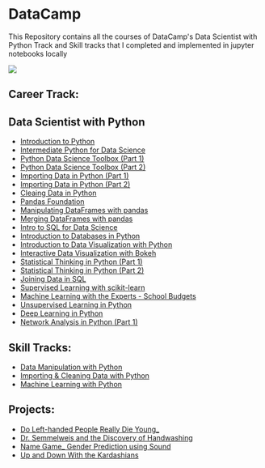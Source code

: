 # DataCamp
This Repository contains all the courses of DataCamp's Data Scientist with Python Track and Skill tracks that I completed and implemented in jupyter notebooks locally

<img src = 'https://www.datacamp.com/datacamp-sq.png'>   

## Career Track:

## Data Scientist with Python 
- [Introduction to Python](https://github.com/VaibhavSachaa/DataCamp/tree/master/Data%20Scientist%20with%20Python/Course%201%20-%20Introduction%20to%20Python)
- [Intermediate Python for Data Science](https://github.com/VaibhavSachaa/DataCamp/tree/master/Data%20Scientist%20with%20Python/Course%202%20-%20Intermediate%20Python%20for%20Data%20Science)
- [Python Data Science Toolbox (Part 1)](https://github.com/VaibhavSachaa/DataCamp/tree/master/Data%20Scientist%20with%20Python/Course%203%20-%20Python%20Data%20Science%20Toolbox%20(Part%201))
- [Python Data Science Toolbox (Part 2)](https://github.com/VaibhavSachaa/DataCamp/tree/master/Data%20Scientist%20with%20Python/Course%204%20-%20Python%20Data%20Science%20Toolbox%20(Part%202))
- [Importing Data in Python (Part 1)](https://github.com/VaibhavSachaa/DataCamp/tree/master/Data%20Scientist%20with%20Python/Course%205%20-%20Importing%20Data%20in%20Python%20(Part%201))
- [Importing Data in Python (Part 2)](https://github.com/VaibhavSachaa/DataCamp/tree/master/Data%20Scientist%20with%20Python/Course%206%20-%20Importing%20Data%20in%20Python%20(Part%202))
- [Cleaing Data in Python](https://github.com/VaibhavSachaa/DataCamp/tree/master/Data%20Scientist%20with%20Python/Course%207%20-%20Cleaing%20Data%20in%20Python)
- [Pandas Foundation](https://github.com/VaibhavSachaa/DataCamp/tree/master/Data%20Scientist%20with%20Python/Course%208%20-%20Pandas%20Foundation)
- [Manipulating DataFrames with pandas](https://github.com/VaibhavSachaa/DataCamp/tree/master/Data%20Scientist%20with%20Python/Course%209%20-%20Manipulating%20DataFrames%20with%20pandas)
- [Merging DataFrames with pandas](https://github.com/VaibhavSachaa/DataCamp/tree/master/Data%20Scientist%20with%20Python/Course%2010%20-%20Merging%20DataFrames%20with%20pandas)
- [Intro to SQL for Data Science](https://github.com/VaibhavSachaa/DataCamp/tree/master/Data%20Scientist%20with%20Python/Course%2011%20-%20Intro%20to%20SQL%20for%20Data%20Science)
- [Introduction to Databases in Python](https://github.com/VaibhavSachaa/DataCamp/tree/master/Data%20Scientist%20with%20Python/Course%2012%20-%20Introduction%20to%20Databases%20in%20Python)
- [Introduction to Data Visualization with Python](https://github.com/VaibhavSachaa/DataCamp/tree/master/Data%20Scientist%20with%20Python/Course%2013%20-%20Introduction%20to%20Data%20Visualization%20with%20Python)
- [Interactive Data Visualization with Bokeh](https://github.com/VaibhavSachaa/DataCamp/tree/master/Data%20Scientist%20with%20Python/Course%2014%20-%20Interactive%20Data%20Visualization%20with%20Bokeh)
- [Statistical Thinking in Python (Part 1)](https://github.com/VaibhavSachaa/DataCamp/tree/master/Data%20Scientist%20with%20Python/Course%2015%20-%20Statistical%20Thinking%20in%20Python%20(Part%201))
- [Statistical Thinking in Python (Part 2)](https://github.com/VaibhavSachaa/DataCamp/tree/master/Data%20Scientist%20with%20Python/Course%2016%20-%20Statistical%20Thinking%20in%20Python%20(Part%202))
- [Joining Data in SQL](https://github.com/VaibhavSachaa/DataCamp/tree/master/Data%20Scientist%20with%20Python/Course%2017%20-%20Joining%20Data%20in%20SQL)
- [Supervised Learning with scikit-learn](https://github.com/VaibhavSachaa/DataCamp/tree/master/Data%20Scientist%20with%20Python/Course%2018%20-%20Supervised%20Learning%20with%20scikit-learn)
- [Machine Learning with the Experts - School Budgets](https://github.com/VaibhavSachaa/DataCamp/tree/master/Data%20Scientist%20with%20Python/Course%2019%20-%20Machine%20Learning%20with%20the%20Experts%20-%20School%20Budgets)
- [Unsupervised Learning in Python](https://github.com/VaibhavSachaa/DataCamp/tree/master/Data%20Scientist%20with%20Python/Course%2020%20-%20Unsupervised%20Learning%20in%20Python)
- [Deep Learning in Python](https://github.com/VaibhavSachaa/DataCamp/tree/master/Data%20Scientist%20with%20Python/Course%2021%20-%20%20Deep%20Learning%20in%20Python)
- [Network Analysis in Python (Part 1)](https://github.com/VaibhavSachaa/DataCamp/tree/master/Data%20Scientist%20with%20Python/Course%2022%20-%20Network%20Analysis%20in%20Python%20(Part%201))  


## Skill Tracks:

- [Data Manipulation with Python](https://github.com/VaibhavSachaa/DataCamp/tree/master/Skill%20Tracks/Data%20Manipulation%20with%20Python)
- [Importing & Cleaning Data with Python](https://github.com/VaibhavSachaa/DataCamp/tree/master/Skill%20Tracks/Importing%20%26%20Cleaning%20Data%20with%20Python)
- [Machine Learning with Python](https://github.com/VaibhavSachaa/DataCamp/tree/master/Skill%20Tracks/Machine%20Learning%20with%20Python)  

## Projects:

- [Do Left-handed People Really Die Young_](https://github.com/VaibhavSachaa/DataCamp/tree/master/Projects/Projects/Do%20Left-handed%20People%20Really%20Die%20Young_)
- [Dr. Semmelweis and the Discovery of Handwashing](https://github.com/VaibhavSachaa/DataCamp/tree/master/Projects/Projects/Dr.%20Semmelweis%20and%20the%20Discovery%20of%20Handwashing)
- [Name Game_ Gender Prediction using Sound](https://github.com/VaibhavSachaa/DataCamp/tree/master/Projects/Projects/Name%20Game_%20Gender%20Prediction%20using%20Sound)
- [Up and Down With the Kardashians](https://github.com/VaibhavSachaa/DataCamp/tree/master/Projects/Projects/Up%20and%20Down%20With%20the%20Kardashians)
